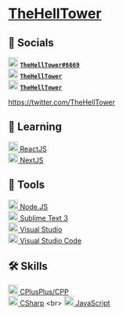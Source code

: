 # [TheHellTower](https://github.com/TheHellTower)

## 📡 Socials

<img src="https://discord.com/assets/847541504914fd33810e70a0ea73177e.ico" alt="Discord" width="20" /> **[`TheHellTower#6669`](https://whois.mrrobot.app/1049676795399647334)**
<br>
<img src="https://www.youtube.com/s/desktop/63cd44b2/img/favicon.ico" alt="YouTube" width="20" /> **[`TheHellTower`](https://www.youtube.com/channel/UClyfmbKxs-kCzJpHFtl3xIQ)**
<br>
<img src="https://abs.twimg.com/favicons/twitter.2.ico" alt="Twitter" width="20" /> **[`TheHellTower`](https://twitter.com/TheHellTower)**
<br>

https://twitter.com/TheHellTower

## 💾 Learning

[<img src="https://fr.reactjs.org/favicon.ico" alt="ReactJS" width="20" /> ReactJS](https://reactjs.org/)
<br>
[<img src="https://nextjs.org/static/favicon/favicon-32x32.png" alt="NextJS" width="20" /> NextJS](https://nextjs.org/)

## 🧰 Tools

[<img src="https://nodejs.org/static/images/favicons/favicon-32x32.png" alt="NodeJS" width="20" /> Node.JS](https://nodejs.org/en/)
<br>
[<img src="https://www.sublimetext.com/favicon.ico" alt="SublimeText3" width="20" /> Sublime Text 3](https://www.sublimetext.com/3)
<br>
[<img src="https://visualstudio.microsoft.com/wp-content/uploads/2021/10/Product-Icon.svg" alt="VS" width="20" /> Visual Studio](https://visualstudio.microsoft.com/)
<br>
[<img src="https://code.visualstudio.com/favicon.ico" alt="VSC" width="20" /> Visual Studio Code](https://code.visualstudio.com/)

## 🛠 Skills

[<img src="https://upload.wikimedia.org/wikipedia/commons/thumb/1/18/ISO_C%2B%2B_Logo.svg/180px-ISO_C%2B%2B_Logo.svg.png" alt="C++" width="20" /> CPlusPlus/CPP](https://en.wikipedia.org/wiki/C++)
<br>
[<img src="https://upload.wikimedia.org/wikipedia/commons/thumb/0/0d/C_Sharp_wordmark.svg/180px-C_Sharp_wordmark.svg.png" alt="C#" width="20" /> CSharp](https://en.wikipedia.org/wiki/C_Sharp_(programming_language))
<br>
[<img src="https://upload.wikimedia.org/wikipedia/commons/thumb/6/6a/JavaScript-logo.png/900px-JavaScript-logo.png" alt="JS" width="20" /> JavaScript](https://developer.mozilla.org/en-US/docs/Web/JavaScript)


<!--

- 🔭 I’m currently working on ...
- 🌱 I’m currently learning ...
- 👯 I’m looking to collaborate on ...
- 🤔 I’m looking for help with ...
- 💬 Ask me about ...
- 📫 How to reach me: ...
- 😄 Pronouns: ...
- ⚡ Fun fact: ...
-->
